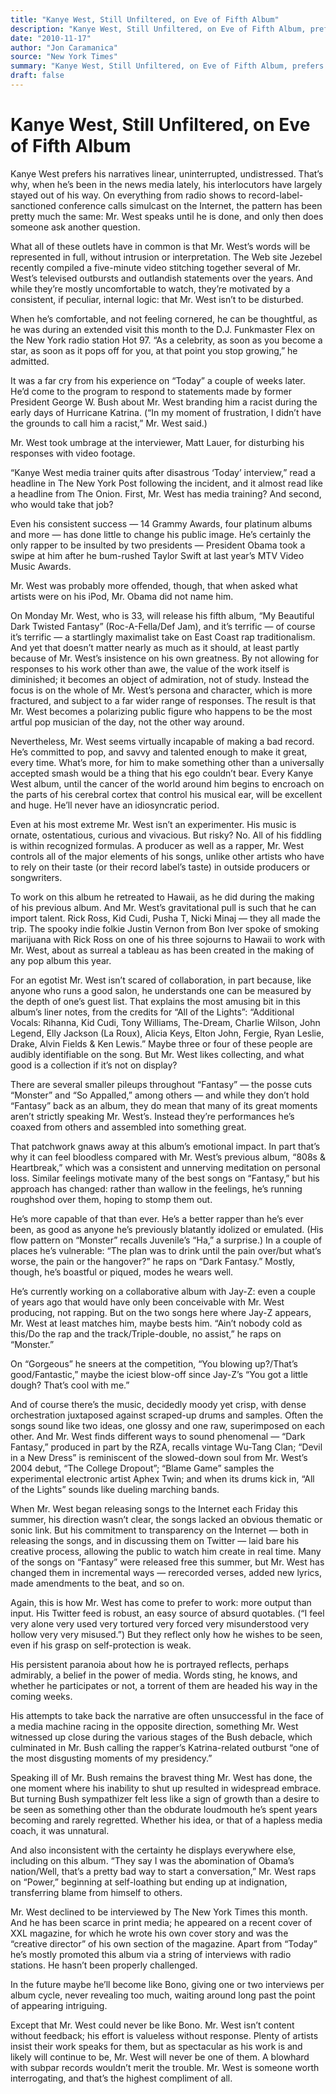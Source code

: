 ```yaml
---
title: "Kanye West, Still Unfiltered, on Eve of Fifth Album"
description: "Kanye West, Still Unfiltered, on Eve of Fifth Album, prefers his narratives linear, uninterrupted, undistressed. On everything from radio shows to record-label-sanctioned conference calls simulcast on..."
date: "2010-11-17"
author: "Jon Caramanica"
source: "New York Times"
summary: "Kanye West, Still Unfiltered, on Eve of Fifth Album, prefers his narratives linear, uninterrupted, undistressed. On everything from radio shows to record-label-sanctioned conference calls simulcast on the Internet, the pattern has been pretty much the same. The Web site Jezebel recently compiled a five-minute video stitching together several of Mr. West’s televised outbursts and outlandish statements."
draft: false
---
```


# Kanye West, Still Unfiltered, on Eve of Fifth Album

Kanye West prefers his narratives linear, uninterrupted, undistressed. That’s why, when he’s been in the news media lately, his interlocutors have largely stayed out of his way. On everything from radio shows to record-label-sanctioned conference calls simulcast on the Internet, the pattern has been pretty much the same: Mr. West speaks until he is done, and only then does someone ask another question.

What all of these outlets have in common is that Mr. West’s words will be represented in full, without intrusion or interpretation. The Web site Jezebel recently compiled a five-minute video stitching together several of Mr. West’s televised outbursts and outlandish statements over the years. And while they’re mostly uncomfortable to watch, they’re motivated by a consistent, if peculiar, internal logic: that Mr. West isn’t to be disturbed.

When he’s comfortable, and not feeling cornered, he can be thoughtful, as he was during an extended visit this month to the D.J. Funkmaster Flex on the New York radio station Hot 97. “As a celebrity, as soon as you become a star, as soon as it pops off for you, at that point you stop growing,” he admitted.

It was a far cry from his experience on “Today” a couple of weeks later. He’d come to the program to respond to statements made by former President George W. Bush about Mr. West branding him a racist during the early days of Hurricane Katrina. (“In my moment of frustration, I didn’t have the grounds to call him a racist,” Mr. West said.)

Mr. West took umbrage at the interviewer, Matt Lauer, for disturbing his responses with video footage.

“Kanye West media trainer quits after disastrous ‘Today’ interview,” read a headline in The New York Post following the incident, and it almost read like a headline from The Onion. First, Mr. West has media training? And second, who would take that job?

Even his consistent success — 14 Grammy Awards, four platinum albums and more — has done little to change his public image. He’s certainly the only rapper to be insulted by two presidents — President Obama took a swipe at him after he bum-rushed Taylor Swift at last year’s MTV Video Music Awards.

Mr. West was probably more offended, though, that when asked what artists were on his iPod, Mr. Obama did not name him.

On Monday Mr. West, who is 33, will release his fifth album, “My Beautiful Dark Twisted Fantasy” (Roc-A-Fella/Def Jam), and it’s terrific — of course it’s terrific — a startlingly maximalist take on East Coast rap traditionalism. And yet that doesn’t matter nearly as much as it should, at least partly because of Mr. West’s insistence on his own greatness. By not allowing for responses to his work other than awe, the value of the work itself is diminished; it becomes an object of admiration, not of study. Instead the focus is on the whole of Mr. West’s persona and character, which is more fractured, and subject to a far wider range of responses. The result is that Mr. West becomes a polarizing public figure who happens to be the most artful pop musician of the day, not the other way around.

Nevertheless, Mr. West seems virtually incapable of making a bad record. He’s committed to pop, and savvy and talented enough to make it great, every time. What’s more, for him to make something other than a universally accepted smash would be a thing that his ego couldn’t bear. Every Kanye West album, until the cancer of the world around him begins to encroach on the parts of his cerebral cortex that control his musical ear, will be excellent and huge. He’ll never have an idiosyncratic period.

Even at his most extreme Mr. West isn’t an experimenter. His music is ornate, ostentatious, curious and vivacious. But risky? No. All of his fiddling is within recognized formulas. A producer as well as a rapper, Mr. West controls all of the major elements of his songs, unlike other artists who have to rely on their taste (or their record label’s taste) in outside producers or songwriters.

To work on this album he retreated to Hawaii, as he did during the making of his previous album. And Mr. West’s gravitational pull is such that he can import talent. Rick Ross, Kid Cudi, Pusha T, Nicki Minaj — they all made the trip. The spooky indie folkie Justin Vernon from Bon Iver spoke of smoking marijuana with Rick Ross on one of his three sojourns to Hawaii to work with Mr. West, about as surreal a tableau as has been created in the making of any pop album this year.

For an egotist Mr. West isn’t scared of collaboration, in part because, like anyone who runs a good salon, he understands one can be measured by the depth of one’s guest list. That explains the most amusing bit in this album’s liner notes, from the credits for “All of the Lights”: “Additional Vocals: Rihanna, Kid Cudi, Tony Williams, The-Dream, Charlie Wilson, John Legend, Elly Jackson (La Roux), Alicia Keys, Elton John, Fergie, Ryan Leslie, Drake, Alvin Fields & Ken Lewis.” Maybe three or four of these people are audibly identifiable on the song. But Mr. West likes collecting, and what good is a collection if it’s not on display?

There are several smaller pileups throughout “Fantasy” — the posse cuts “Monster” and “So Appalled,” among others — and while they don’t hold “Fantasy” back as an album, they do mean that many of its great moments aren’t strictly speaking Mr. West’s. Instead they’re performances he’s coaxed from others and assembled into something great.

That patchwork gnaws away at this album’s emotional impact. In part that’s why it can feel bloodless compared with Mr. West’s previous album, “808s & Heartbreak,” which was a consistent and unnerving meditation on personal loss. Similar feelings motivate many of the best songs on “Fantasy,” but his approach has changed: rather than wallow in the feelings, he’s running roughshod over them, hoping to stomp them out.

He’s more capable of that than ever. He’s a better rapper than he’s ever been, as good as anyone he’s previously blatantly idolized or emulated. (His flow pattern on “Monster” recalls Juvenile’s “Ha,” a surprise.) In a couple of places he’s vulnerable: “The plan was to drink until the pain over/but what’s worse, the pain or the hangover?” he raps on “Dark Fantasy.” Mostly, though, he’s boastful or piqued, modes he wears well.

He’s currently working on a collaborative album with Jay-Z: even a couple of years ago that would have only been conceivable with Mr. West producing, not rapping. But on the two songs here where Jay-Z appears, Mr. West at least matches him, maybe bests him. “Ain’t nobody cold as this/Do the rap and the track/Triple-double, no assist,” he raps on “Monster.”

On “Gorgeous” he sneers at the competition, “You blowing up?/That’s good/Fantastic,” maybe the iciest blow-off since Jay-Z’s “You got a little dough? That’s cool with me.”

And of course there’s the music, decidedly moody yet crisp, with dense orchestration juxtaposed against scraped-up drums and samples. Often the songs sound like two ideas, one glossy and one raw, superimposed on each other. And Mr. West finds different ways to sound phenomenal — “Dark Fantasy,” produced in part by the RZA, recalls vintage Wu-Tang Clan; “Devil in a New Dress” is reminiscent of the slowed-down soul from Mr. West’s 2004 debut, “The College Dropout”; “Blame Game” samples the experimental electronic artist Aphex Twin; and when its drums kick in, “All of the Lights” sounds like dueling marching bands.

When Mr. West began releasing songs to the Internet each Friday this summer, his direction wasn’t clear, the songs lacked an obvious thematic or sonic link. But his commitment to transparency on the Internet — both in releasing the songs, and in discussing them on Twitter — laid bare his creative process, allowing the public to watch him create in real time. Many of the songs on “Fantasy” were released free this summer, but Mr. West has changed them in incremental ways — rerecorded verses, added new lyrics, made amendments to the beat, and so on.

Again, this is how Mr. West has come to prefer to work: more output than input. His Twitter feed is robust, an easy source of absurd quotables. (“I feel very alone very used very tortured very forced very misunderstood very hollow very very misused.”) But they reflect only how he wishes to be seen, even if his grasp on self-protection is weak.

His persistent paranoia about how he is portrayed reflects, perhaps admirably, a belief in the power of media. Words sting, he knows, and whether he participates or not, a torrent of them are headed his way in the coming weeks.

His attempts to take back the narrative are often unsuccessful in the face of a media machine racing in the opposite direction, something Mr. West witnessed up close during the various stages of the Bush debacle, which culminated in Mr. Bush calling the rapper’s Katrina-related outburst “one of the most disgusting moments of my presidency.”

Speaking ill of Mr. Bush remains the bravest thing Mr. West has done, the one moment where his inability to shut up resulted in widespread embrace. But turning Bush sympathizer felt less like a sign of growth than a desire to be seen as something other than the obdurate loudmouth he’s spent years becoming and rarely regretted. Whether his idea, or that of a hapless media coach, it was unnatural.

And also inconsistent with the certainty he displays everywhere else, including on this album. “They say I was the abomination of Obama’s nation/Well, that’s a pretty bad way to start a conversation,” Mr. West raps on “Power,” beginning at self-loathing but ending up at indignation, transferring blame from himself to others.

Mr. West declined to be interviewed by The New York Times this month. And he has been scarce in print media; he appeared on a recent cover of XXL magazine, for which he wrote his own cover story and was the “creative director” of his own section of the magazine. Apart from “Today” he’s mostly promoted this album via a string of interviews with radio stations. He hasn’t been properly challenged.

In the future maybe he’ll become like Bono, giving one or two interviews per album cycle, never revealing too much, waiting around long past the point of appearing intriguing.

Except that Mr. West could never be like Bono. Mr. West isn’t content without feedback; his effort is valueless without response. Plenty of artists insist their work speaks for them, but as spectacular as his work is and likely will continue to be, Mr. West will never be one of them. A blowhard with subpar records wouldn’t merit the trouble. Mr. West is someone worth interrogating, and that’s the highest compliment of all.
